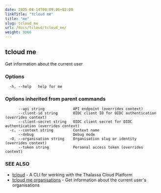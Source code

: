 ```yaml
---
date: 2025-08-14T00:09:06+02:00
linkTitle: "tcloud me"
title: "me"
slug: tcloud_me
url: /docs/tcloud/tcloud_me/
weight: 9966
---
```

## tcloud me

Get information about the current user

### Options

```
  -h, --help   help for me
```

### Options inherited from parent commands

```
      --api string             API endpoint (overrides context)
      --client-id string       OIDC client ID for OIDC authentication (overrides context)
      --client-secret string   OIDC client secret for OIDC authentication (overrides context)
  -c, --context string         Context name
      --debug                  Debug mode
  -O, --organisation string    Organisation slug or identity (overrides context)
      --token string           Personal access token (overrides context)
```

### SEE ALSO

* [tcloud](/docs/tcloud/tcloud/)	 - A CLI for working with the Thalassa Cloud Platform
* [tcloud me organisations](/docs/tcloud/tcloud_me_organisations/)	 - Get information about the current user's organisations

